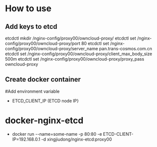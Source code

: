 # How to use

## Add keys to etcd 
etcdctl mkdir /nginx-config/proxy00/owncloud-proxy/
etcdctl set /nginx-config/proxy00/owncloud-proxy/port 80
etcdctl set /nginx-config/proxy00/owncloud-proxy/server_name pan.trans-cosmos.com.cn
etcdctl set /nginx-config/proxy00/owncloud-proxy/client_max_body_size 500m
etcdctl set /nginx-config/proxy00/owncloud-proxy/proxy_pass owncloud-proxy

## Create docker container
#Add environment variable

- ETCD_CLIENT_IP  (ETCD node IP}

# docker-nginx-etcd
- docker run --name=some-name -p 80:80 -e ETCD-CLIENT-IP=192.168.0.1 -d xingjiudong/nginx-etcd:proxy00
